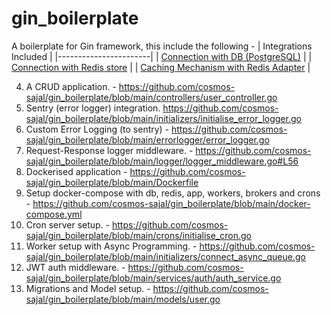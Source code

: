 # gin_boilerplate
A boilerplate for Gin framework, this include the following -
| Integrations Included |
|-----------------------|
| [Connection with DB (PostgreSQL)]([https://example.com/row1](https://github.com/cosmos-sajal/gin_boilerplate/blob/main/initializers/database.go#L22)) |
| [Connection with Redis store]([https://example.com/row2](https://github.com/cosmos-sajal/gin_boilerplate/blob/main/initializers/redis.go#L17)) |
| [Caching Mechanism with Redis Adapter]([https://example.com/row3](https://github.com/cosmos-sajal/gin_boilerplate/blob/main/helpers/cache_adapter.go)) |

4. A CRUD application. - https://github.com/cosmos-sajal/gin_boilerplate/blob/main/controllers/user_controller.go
5. Sentry (error logger) integration.  https://github.com/cosmos-sajal/gin_boilerplate/blob/main/initializers/initialise_error_logger.go
6. Custom Error Logging (to sentry) - https://github.com/cosmos-sajal/gin_boilerplate/blob/main/errorlogger/error_logger.go
7. Request-Response logger middleware. - https://github.com/cosmos-sajal/gin_boilerplate/blob/main/logger/logger_middleware.go#L56
8. Dockerised application - https://github.com/cosmos-sajal/gin_boilerplate/blob/main/Dockerfile
9. Setup docker-compose with db, redis, app, workers, brokers and crons - https://github.com/cosmos-sajal/gin_boilerplate/blob/main/docker-compose.yml
10. Cron server setup. - https://github.com/cosmos-sajal/gin_boilerplate/blob/main/crons/initialise_cron.go
11. Worker setup with Async Programming. - https://github.com/cosmos-sajal/gin_boilerplate/blob/main/initializers/connect_async_queue.go
12. JWT auth middleware. - https://github.com/cosmos-sajal/gin_boilerplate/blob/main/services/auth/auth_service.go
13. Migrations and Model setup. - https://github.com/cosmos-sajal/gin_boilerplate/blob/main/models/user.go
